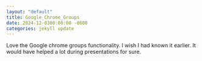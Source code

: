 ```yaml
---
layout: "default"
title: Google_Chrome_Groups
date: 2024-12-0300:00:00 -0600
categories: jekyll update
---
```


Love the Google chrome groups functionality. I wish I had known it earlier. It would have helped a lot during presentations for sure.
